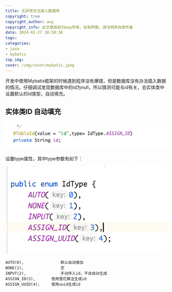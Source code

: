 ```yaml
---
title: 无异常无法插入数据库
copyright: true
copyright_author: wuy
copyright_info: 此文章版权归wuy所有，如有转载，请注明来自原作者
date: 2024-01-27 18:50:38
tags:
categories: 
- java
- mybatis
top_img:
cover: /img/cover/mybatis.jpeg
---
```




开发中使用Mybatis框架的时候遇到程序没有爆错，但是数据库没有办法插入数据的情况。仔细调试发现数据库中的id为null，所以猜测可能与id有关，去实体类中设置默认的id类型，自动填充。



## 实体类ID 自动填充



![image-20240127232400531](assets/image-20240127232400531.png)

设置type属性，其中type参数有如下：

![image-20240127232434937](assets/image-20240127232434937.png)



```
AUTO(0), 				默认自动增加
NONE(1),				空
INPUT(2),				手动传入id，不会自动生成
ASSIGN_ID(3),		使用雪花算法生成id
ASSIGN_UUID(4);		使用uuid生成id
```